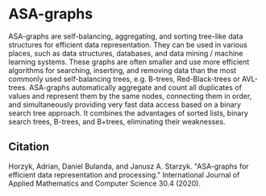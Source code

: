 # ASA-graphs
ASA-graphs are self-balancing, aggregating, and sorting tree-like data structures for efficient data representation.
They can be used in various places, such as data structures, databases, and data mining / machine learning systems.
These graphs are often smaller and use more efficient algorithms for searching, inserting, and removing data than the most commonly used self-balancing trees, e.g. B-trees, Red-Black-trees or AVL-trees. 
ASA-graphs automatically aggregate and count all duplicates of values and represent them by the same nodes, connecting them in order, and simultaneously providing very fast data access based on a binary search tree approach. It combines the advantages of sorted lists, binary search trees, B-trees, and B+trees, eliminating their weaknesses.

## Citation
Horzyk, Adrian, Daniel Bulanda, and Janusz A. Starzyk. "ASA-graphs for efficient data representation and processing." International Journal of Applied Mathematics and Computer Science 30.4 (2020).
